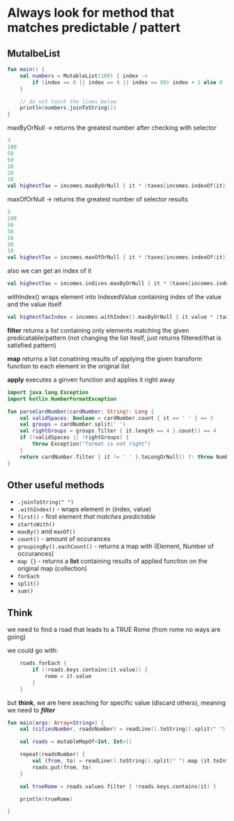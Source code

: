 # Always look for method that matches predictable / pattert


## MutalbeList

```kotlin
fun main() {
    val numbers = MutableList(100) { index ->
        if (index == 0 || index == 9 || index == 99) index + 1 else 0
    }

    // do not touch the lines below 
    println(numbers.joinToString())
}
```

maxByOrNull -> returns the greatest number after checking with selector

```kotlin
3
100
50
50
10
20
10
val highestTax = incomes.maxByOrNull { it * (taxes[incomes.indexOf(it)] * 0.01) } // returns 100
```


maxOfOrNull -> returns the greatest number of selector results
```kotlin
3
100
50
50
10
20
10
val highestTax = incomes.maxOfOrNull { it * (taxes[incomes.indexOf(it)] * 0.01) } // returns 10.0
```

also we can get an index of it
```kotlin
val highestTax = incomes.indices.maxByOrNull { it * (taxes[incomes.indexOf(it)] * 0.01) } // returns 100
```

withIndex() wraps element into IndexedValue containing index of the value and the value itself
```kotlin
val highestTaxIndex = incomes.withIndex().maxByOrNull { it.value * (taxes[it.index] * 0.01) }.index // <- because its all wrapped in IndexedValue
```



**filter** returns a list containing only elements matching the given predicatable/pattern (not changing the list iteslf, just returns filtered/that is satisfied pattern)

**map** returns a list conatining results of applying the given transform function to each element in the original list

**apply** executes a ginven function and applies it right away



```kotlin
import java.lang.Exception
import kotlin.NumberFormatException

fun parseCardNumber(cardNumber: String): Long {
    val validSpaces: Boolean = cardNumber.count { it == ' ' } == 3
    val groups = cardNumber.split(' ')
    val rightGroups = groups.filter { it.length == 4 }.count() == 4
    if (!validSpaces || !rightGroups) {
        throw Exception("format is not right")
    }
    return cardNumber.filter { it != ' ' }.toLongOrNull() ?: throw NumberFormatException("Wrong format")
}
```

## Other useful methods

- `.joinToString(" ")`
- `.withIndex()` - wraps element in (index, value)
- `first()` - first element _that matches predictable_
- `startsWith()`
- `maxBy()` and `maxOf()`
- `count()` - amount of occurances
- `groupingBy().eachCount()` - returns a map with (Element, Number of occurances)
- `map {}` - returns a **list** containing results of applied function on the original map (collection)
- `forEach`
- `split()`
- `sum()`


## Think

we need to find a road that leads to a TRUE Rome (from rome no ways are going)

we could go with: 
```kotlin
    roads.forEach {
        if (!roads.keys.contains(it.value)) {
            rome = it.value
        }
    }
```

but **think**, we are here seaching for specific value (discard  others), meaning we need to **_filter_** 

```kotlin
fun main(args: Array<String>) {
    val (citiesNumber, roadsNumber) = readLine().toString().split(" ").map { it.toInt() }

    val roads = mutableMapOf<Int, Int>()

    repeat(roadsNumber) {
        val (from, to) = readLine().toString().split(" ").map {it.toInt()}
        roads.put(from, to)
    }

    val trueRome = roads.values.filter { !roads.keys.contains(it) }

    println(trueRome)

}
```
